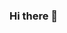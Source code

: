 ### Hi there 👋

<!--
**marcin16d/marcin16d** is a ✨ _special_ ✨ repository because its `README.md` (this file) appears on your GitHub profile.

Here are some ideas to get you started:
:point_left:
- 🔭 I’m currently working on ...
- 🌱 I’m currently learning ...
- 👯 I’m looking to collaborate on ...
- 🤔 I’m looking for help with ...
- 💬 Ask me about ...
- 📫 How to reach me: ...
- 😄 Pronouns: ...
- ⚡ Fun fact: ...
-->

